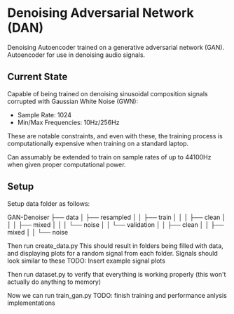# Denoising Adversarial Network (DAN)

Denoising Autoencoder trained on a generative adversarial network (GAN). Autoencoder for use in denoising
audio signals.


## Current State

Capable of being trained on denoising sinusoidal composition signals corrupted with Gaussian White Noise (GWN):
- Sample Rate: 1024
- Min/Max Frequencies: 10Hz/256Hz

These are notable constraints, and even with these, the training process is computationally expensive when 
training on a standard laptop. 

Can assumably be extended to train on sample rates of up to 44100Hz when given proper computational power.


## Setup

Setup data folder as follows:

GAN-Denoiser
├── data
│   ├── resampled
│   │   ├── train
│   │   │   ├── clean
│   │   │   ├── mixed
│   │   │   └── noise
│   │   └── validation
│   │       ├── clean
│   │       ├── mixed
│   │       └── noise


Then run create_data.py
This should result in folders being filled with data, and displaying plots for a random signal from each folder.
Signals should look similar to these
TODO: Insert example signal plots

Then run dataset.py to verify that everything is working properly (this won't actually do anything to memory)

Now we can run train_gan.py
TODO: finish training and performance anlysis implementations